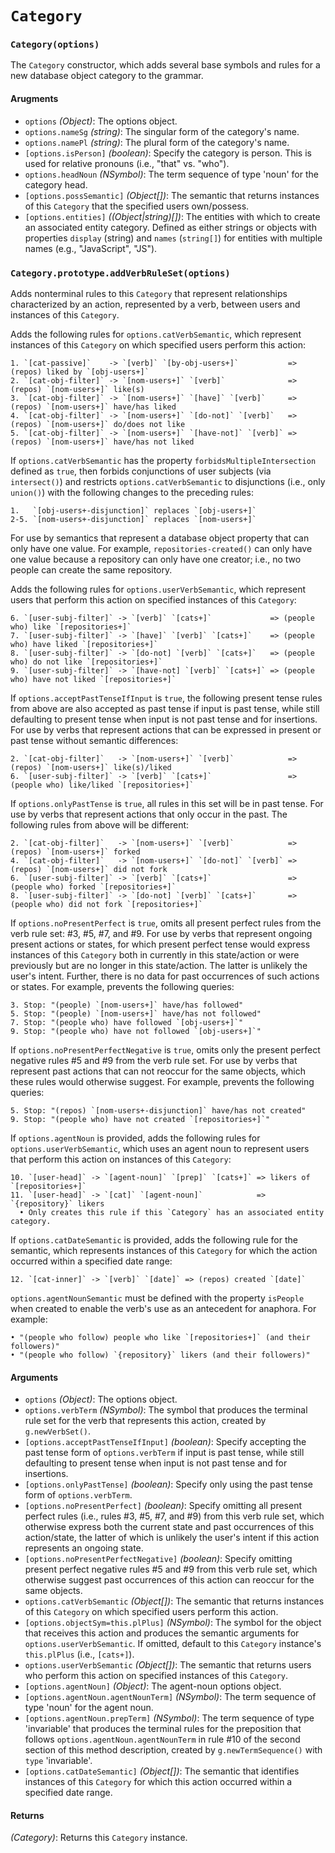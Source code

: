 # `Category`

### `Category(options)`
The `Category` constructor, which adds several base symbols and rules for a new database object category to the grammar.

#### Arugments
- `options` *(Object)*: The options object.
- `options.nameSg` *(string)*: The singular form of the category's name.
- `options.namePl` *(string)*: The plural form of the category's name.
- `[options.isPerson]` *(boolean)*: Specify the category is person. This is used for relative pronouns (i.e., "that" vs. "who").
- `options.headNoun` *(NSymbol)*: The term sequence of type 'noun' for the category head.
- `[options.possSemantic]` *(Object[])*: The semantic that returns instances of this `Category` that the specified users own/possess.
- `[options.entities]` *((Object|string)[])*: The entities with which to create an associated entity category. Defined as either strings or objects with properties `display` (string) and `names` (`string[]`) for entities with multiple names (e.g., "JavaScript", "JS").

### `Category.prototype.addVerbRuleSet(options)`
Adds nonterminal rules to this `Category` that represent relationships characterized by an action, represented by a verb, between users and instances of this `Category`.

Adds the following rules for `options.catVerbSemantic`, which represent instances of this `Category` on which specified users perform this action:

	1. `[cat-passive]`    -> `[verb]` `[by-obj-users+]`           => (repos) liked by `[obj-users+]`
	2. `[cat-obj-filter]` -> `[nom-users+]` `[verb]`              => (repos) `[nom-users+]` like(s)
	3. `[cat-obj-filter]` -> `[nom-users+]` `[have]` `[verb]`     => (repos) `[nom-users+]` have/has liked
	4. `[cat-obj-filter]` -> `[nom-users+]` `[do-not]` `[verb]`   => (repos) `[nom-users+]` do/does not like
	5. `[cat-obj-filter]` -> `[nom-users+]` `[have-not]` `[verb]` => (repos) `[nom-users+]` have/has not liked

If `options.catVerbSemantic` has the property `forbidsMultipleIntersection` defined as `true`, then forbids conjunctions of user subjects (via `intersect()`) and restricts `options.catVerbSemantic` to disjunctions (i.e., only `union()`) with the following changes to the preceding rules:

	1.   `[obj-users+-disjunction]` replaces `[obj-users+]`
	2-5. `[nom-users+-disjunction]` replaces `[nom-users+]`

For use by semantics that represent a database object property that can only have one value. For example, `repositories-created()` can only have one value because a repository can only have one creator; i.e., no two people can create the same repository.

Adds the following rules for `options.userVerbSemantic`, which represent users that perform this action on specified instances of this `Category`:

	6. `[user-subj-filter]` -> `[verb]` `[cats+]`             => (people who) like `[repositories+]`
	7. `[user-subj-filter]` -> `[have]` `[verb]` `[cats+]`    => (people who) have liked `[repositories+]`
	8. `[user-subj-filter]` -> `[do-not] `[verb]` `[cats+]`   => (people who) do not like `[repositories+]`
	9. `[user-subj-filter]` -> `[have-not] `[verb]` `[cats+]` => (people who) have not liked `[repositories+]`

If `options.acceptPastTenseIfInput` is `true`, the following present tense rules from above are also accepted as past tense if input is past tense, while still defaulting to present tense when input is not past tense and for insertions. For use by verbs that represent actions that can be expressed in present or past tense without semantic differences:

	2. `[cat-obj-filter]`   -> `[nom-users+]` `[verb]`            => (repos) `[nom-users+]` like(s)/liked
	6. `[user-subj-filter]` -> `[verb]` `[cats+]`                 => (people who) like/liked `[repositories+]`

If `options.onlyPastTense` is `true`, all rules in this set will be in past tense. For use by verbs that represent actions that only occur in the past. The following rules from above will be different:

	2. `[cat-obj-filter]`   -> `[nom-users+]` `[verb]`            => (repos) `[nom-users+]` forked
	4. `[cat-obj-filter]`   -> `[nom-users+]` `[do-not]` `[verb]` => (repos) `[nom-users+]` did not fork
	6. `[user-subj-filter]` -> `[verb]` `[cats+]`                 => (people who) forked `[repositories+]`
	8. `[user-subj-filter]` -> `[do-not] `[verb]` `[cats+]`       => (people who) did not fork `[repositories+]`

If `options.noPresentPerfect` is `true`, omits all present perfect rules from the verb rule set: #3, #5, #7, and #9. For use by verbs that represent ongoing present actions or states, for which present perfect tense would express instances of this `Category` both in currently in this state/action or were previously but are no longer in this state/action. The latter is unlikely the user's intent. Further, there is no data for past occurrences of such actions or states. For example, prevents the following queries:

	3. Stop: "(people) `[nom-users+]` have/has followed"
	5. Stop: "(people) `[nom-users+]` have/has not followed"
	7. Stop: "(people who) have followed `[obj-users+]`"
	9. Stop: "(people who) have not followed `[obj-users+]`"

If `options.noPresentPerfectNegative` is `true`, omits only the present perfect negative rules #5 and #9 from the verb rule set. For use by verbs that represent past actions that can not reoccur for the same objects, which these rules would otherwise suggest. For example, prevents the following queries:

	5. Stop: "(repos) `[nom-users+-disjunction]` have/has not created"
	9. Stop: "(people who) have not created `[repositories+]`"

If `options.agentNoun` is provided, adds the following rules for `options.userVerbSemantic`, which uses an agent noun to represent users that perform this action on instances of this `Category`:

	10. `[user-head]` -> `[agent-noun]` `[prep]` `[cats+]` => likers of `[repositories+]`
	11. `[user-head]` -> `[cat]` `[agent-noun]`            => `{repository}` likers
	  • Only creates this rule if this `Category` has an associated entity category.

If `options.catDateSemantic` is provided, adds the following rule for the semantic, which represents instances of this `Category` for which the action occurred within a specified date range:

	12. `[cat-inner]` -> `[verb]` `[date]` => (repos) created `[date]`

`options.agentNounSemantic` must be defined with the property `isPeople` when created to enable the verb's use as an antecedent for anaphora. For example:

	• "(people who follow) people who like `[repositories+]` (and their followers)"
	• "(people who follow) `{repository}` likers (and their followers)"

#### Arguments
- `options` *(Object)*: The options object.
- `options.verbTerm` *(NSymbol)*: The symbol that produces the terminal rule set for the verb that represents this action, created by `g.newVerbSet()`.
- `[options.acceptPastTenseIfInput]` *(boolean)*: Specify accepting the past tense form of `options.verbTerm` if input is past tense, while still defaulting to present tense when input is not past tense and for insertions.
- `[options.onlyPastTense]` *(boolean)*: Specify only using the past tense form of `options.verbTerm`.
- `[options.noPresentPerfect]` *(boolean)*: Specify omitting all present perfect rules (i.e., rules #3, #5, #7, and #9) from this verb rule set, which otherwise express both the current state and past occurrences of this action/state, the latter of which is unlikely the user's intent if this action represents an ongoing state.
- `[options.noPresentPerfectNegative]` *(boolean)*: Specify omitting present perfect negative rules #5 and #9 from this verb rule set, which otherwise suggest past occurrences of this action can reoccur for the same objects.
- `options.catVerbSemantic` *(Object[])*: The semantic that returns instances of this `Category` on which specified users perform this action.
- `[options.objectSym=this.plPlus]` *(NSymbol)*: The symbol for the object that receives this action and produces the semantic arguments for `options.userVerbSemantic`. If omitted, default to this `Category` instance's `this.plPlus` (i.e., `[cats+]`).
- `options.userVerbSemantic` *(Object[])*: The semantic that returns users who perform this action on specified instances of this `Category`.
- `[options.agentNoun]` *(Object)*: The agent-noun options object.
- `[options.agentNoun.agentNounTerm]` *(NSymbol)*: The term sequence of type 'noun' for the agent noun.
- `[options.agentNoun.prepTerm]` *(NSymbol)*: The term sequence of type 'invariable' that produces the terminal rules for the preposition that follows `options.agentNoun.agentNounTerm` in rule #10 of the second section of this method description, created by `g.newTermSequence()` with `type` 'invariable'.
- `[options.catDateSemantic]` *(Object[])*: The semantic that identifies instances of this `Category` for which this action occurred within a specified date range.

#### Returns
*(Category)*: Returns this `Category` instance.
